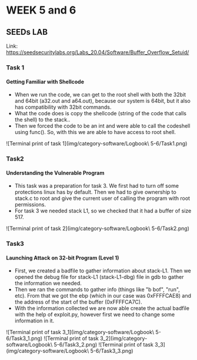 # WEEK 5 and 6

## SEEDs LAB

Link: https://seedsecuritylabs.org/Labs_20.04/Software/Buffer_Overflow_Setuid/

### Task 1
#### Getting Familiar with Shellcode


- When we run the code, we can get to the root shell with both the 32bit and 64bit (a32.out and a64.out), because our system is 64bit, but it also has compatibility with 32bit commands.
- What the code does is copy the shellcode (string of the code that calls the shell) to the stack..
- Then we forced the code to be an int and were able to call the codeshell using func(). So, with this we are able to have access to root shell.


![Terminal print of task 1](img/category-software/Logbook\ 5-6/Task1.png)

### Task2
#### Understanding the Vulnerable Program

- This task was a preparation for task 3. We first had to turn off some protections linux has by default. Then we had to give ownership to stack.c to root and give the current user of calling the program with root permissions.
- For task 3 we needed stack L1, so we checked that it had a buffer of size 517.

![Terminal print of task 2](img/category-software/Logbook\ 5-6/Task2.png)

### Task3
#### Launching Attack on 32-bit Program (Level 1)

- First, we created a badfile to gather information about stack-L1. Then we opened the debug file for stack-L1 (stack-L1-dbg) file in gdb to gather the information we needed.
- Then we ran the commands to gather info (things like "b bof", "run", etc). From that we got the ebp (which in our case was 0xFFFFCAE8) and the address of the start of the buffer (0xFFFFCA7C).
- With the information collected we are now able create the actual badfile with the help of exploit.py, however first we need to change some information in it.


![Terminal print of task 3_1](img/category-software/Logbook\ 5-6/Task3_1.png)
![Terminal print of task 3_2](img/category-software/Logbook\ 5-6/Task3_2.png)
![Terminal print of task 3_3](img/category-software/Logbook\ 5-6/Task3_3.png)

